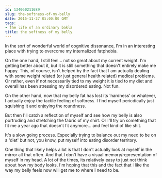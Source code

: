 ```yaml
---
id: 134060211689
slug: the-softness-of-my-belly
date: 2015-11-27 05:00:00 GMT
tags:
- the life of an ordinary bakla
title: the softness of my belly
---
```

In the sort of wonderful world of cognitive dissonance, I'm in an interesting place with trying to overcome my internalized fatphobia.

On the one hand, I still feel... not so great about my current weight. I'm getting better about it, but it is still something that doesn't entirely make me happy. This, of course, isn't helped by the fact that I am actually dealing with some weight related (or just general health related) medical problems. Or rather, even if not necessarily tied to my weight it is tied to my diet and overall has been stressing my disordered eating. Not fun.

On the other hand, now that my belly fat has lost its 'hardness' or whatever, I actually enjoy the tactile feeling of softness. I find myself periodically just squishing it and enjoying the roundness.

But then I'll catch a reflection of myself and see how my belly is also portruding and stretching the fabric of my shirt. Or I'll try on something that fit me a year ago that doesn't fit anymore... and feel kind of like shit.

It's a slow going process. Especially trying to balance out my need to be on a 'diet' but not, you know, put myself into eating disorder territory.

One thing that likely helps a lot is that I don't actually look at myself in the mirror all that often. And that I don't have a visual memory/representation of myself in my head. A lot of the times, its relatively easy to just not think about how my body looks. I'm hoping that this and the fact that I like the way my belly feels now will get me to where I need to be.